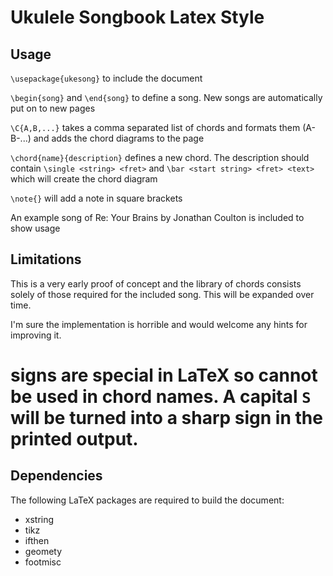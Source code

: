 Ukulele Songbook Latex Style
============================

Usage
-----

`\usepackage{ukesong}` to include the document

`\begin{song}` and `\end{song}` to define a song.  New songs are automatically put on to new pages

`\C{A,B,...}` takes a comma separated list of chords and formats them (A-B-...) and adds the chord diagrams to the page

`\chord{name}{description}` defines a new chord.  The description should contain `\single <string> <fret>` and `\bar <start string> <fret> <text>` which will create the chord diagram

`\note{}` will add a note in square brackets

An example song of Re: Your Brains by Jonathan Coulton is included to show usage

Limitations
-----------

This is a very early proof of concept and the library of chords consists solely of those required for the included song.  This will be expanded over time.

I'm sure the implementation is horrible and would welcome any hints for improving it.

# signs are special in LaTeX so cannot be used in chord names. A capital `S` will be turned into a sharp sign in the printed output.

Dependencies
------------

The following LaTeX packages are required to build the document:

* xstring
* tikz
* ifthen
* geomety
* footmisc
